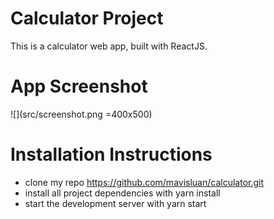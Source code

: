 # Calculator Project
This is a calculator web app, built with ReactJS.


# App Screenshot
![](src/screenshot.png =400x500)



# Installation Instructions
- clone my repo https://github.com/mavisluan/calculator.git
- install all project dependencies with yarn install
- start the development server with yarn start
